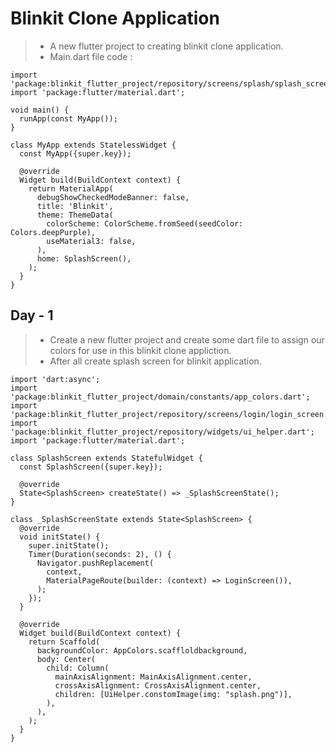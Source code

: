 # Blinkit Clone Application

>* A new flutter project to creating blinkit clone application.
>* Main.dart file code :

```
import 'package:blinkit_flutter_project/repository/screens/splash/splash_screen.dart';
import 'package:flutter/material.dart';

void main() {
  runApp(const MyApp());
}

class MyApp extends StatelessWidget {
  const MyApp({super.key});

  @override
  Widget build(BuildContext context) {
    return MaterialApp(
      debugShowCheckedModeBanner: false,
      title: 'Blinkit',
      theme: ThemeData(
        colorScheme: ColorScheme.fromSeed(seedColor: Colors.deepPurple),
        useMaterial3: false,
      ),
      home: SplashScreen(),
    );
  }
}

```

## Day - 1

>* Create a new flutter project and create some dart file to assign our colors for use in this blinkit clone appliction.
>* After all create splash screen for blinkit application.

```
import 'dart:async';
import 'package:blinkit_flutter_project/domain/constants/app_colors.dart';
import 'package:blinkit_flutter_project/repository/screens/login/login_screen.dart';
import 'package:blinkit_flutter_project/repository/widgets/ui_helper.dart';
import 'package:flutter/material.dart';

class SplashScreen extends StatefulWidget {
  const SplashScreen({super.key});

  @override
  State<SplashScreen> createState() => _SplashScreenState();
}

class _SplashScreenState extends State<SplashScreen> {
  @override
  void initState() {
    super.initState();
    Timer(Duration(seconds: 2), () {
      Navigator.pushReplacement(
        context,
        MaterialPageRoute(builder: (context) => LoginScreen()),
      );
    });
  }

  @override
  Widget build(BuildContext context) {
    return Scaffold(
      backgroundColor: AppColors.scaffloldbackground,
      body: Center(
        child: Column(
          mainAxisAlignment: MainAxisAlignment.center,
          crossAxisAlignment: CrossAxisAlignment.center,
          children: [UiHelper.constomImage(img: "splash.png")],
        ),
      ),
    );
  }
}
```

